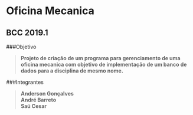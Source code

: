 # Oficina Mecanica
## BCC 2019.1
###Objetivo
>**Projeto de criação de um programa para gerenciamento de uma
    oficina mecanica com objetivo de implementação de um banco de
    dados para a disciplina de mesmo nome.**

###Integrantes
>**Anderson Gonçalves**  
 **André Barreto**  
 **Saú Cesar**
